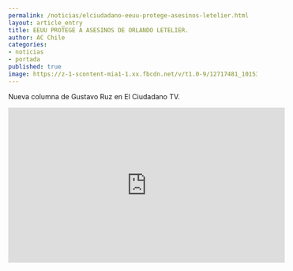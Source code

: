 ```yaml
---
permalink: /noticias/elciudadano-eeuu-protege-asesinos-letelier.html
layout: article_entry
title: EEUU PROTEGE A ASESINOS DE ORLANDO LETELIER.
author: AC Chile
categories: 
- noticias
- portada
published: true
image: https://z-1-scontent-mia1-1.xx.fbcdn.net/v/t1.0-9/12717481_10153224215122470_8955409368800109516_n.png?oh=5bcd1710515be5dce4d3cf6094706db4&oe=5880C87C
---
```


Nueva columna de Gustavo Ruz en El Ciudadano TV.

<iframe width="560" height="315" src="https://www.youtube.com/embed/aq4iJ8QQtpM" frameborder="0" allowfullscreen></iframe>
